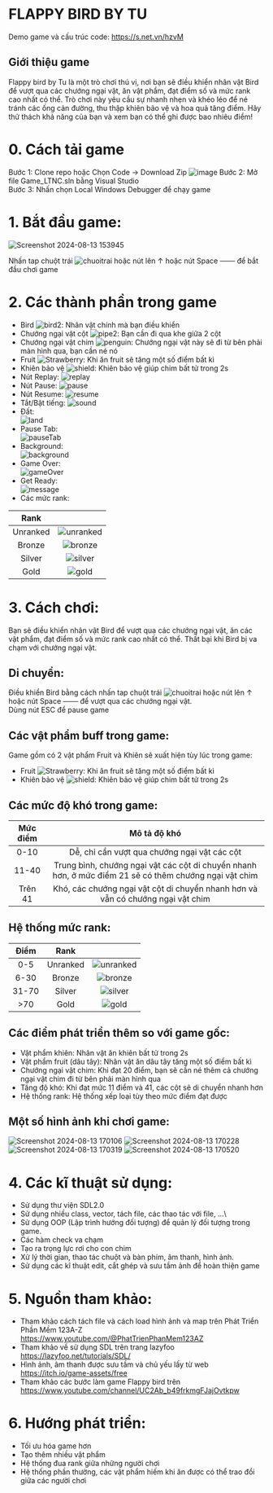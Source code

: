 
# FLAPPY BIRD BY TU
Demo game và cấu trúc code: https://s.net.vn/hzvM
## Giới thiệu game
Flappy bird by Tu là một trò chơi thú vị, nơi bạn sẽ điều khiển nhân vật Bird để vượt qua các chướng ngại vật, ăn vật phẩm, đạt điểm số và mức rank cao nhất có thể. Trò chơi này yêu cầu sự nhanh nhẹn và khéo léo để né tránh các ống cản đường, thu thập khiên bảo vệ và hoa quả tăng điểm. Hãy thử thách khả năng của bạn và xem bạn có thể ghi được bao nhiêu điểm!

# 0. Cách tải game
Bước 1: Clone repo hoặc Chọn Code -> Download Zip
![image](https://github.com/user-attachments/assets/03b24570-3239-4874-8a8c-b93cc6a1fbce)
Bước 2: Mở file Game_LTNC.sln bằng Visual Studio  
Bước 3: Nhấn chọn Local Windows Debugger để chạy game

# 1. Bắt đầu game:
![Screenshot 2024-08-13 153945](https://github.com/user-attachments/assets/f337329d-78a2-43ac-bbc3-23d46d641f12)

Nhấn tap chuột trái ![chuoitrai](https://github.com/user-attachments/assets/78c289d5-a7a1-4fc5-82e3-f8dc792010e9) hoặc nút lên ↑ hoặc nút Space ─── để bắt đầu chơi game
# 2. Các thành phần trong game
* Bird ![bird2](https://github.com/user-attachments/assets/31fb1bcf-925c-49b0-9f06-de06c507a5c3): Nhân vật chính mà bạn điều khiển  
* Chướng ngại vật cột ![pipe2](https://github.com/user-attachments/assets/179941dc-42b1-4d96-a15e-2ecae4a15cad): Bạn cần đi qua khe giữa 2 cột  
* Chướng ngại vật chim ![penguin](https://github.com/user-attachments/assets/4207a32d-2b3c-4959-bb6c-d0e4123add62): Chướng ngại vật này sẽ đi từ bên phải màn hình qua, bạn cần né nó  
* Fruit ![Strawberry](https://github.com/user-attachments/assets/61c793a0-7e7d-49c1-8b12-d2eb2e1dc0c0): Khi ăn fruit sẽ tăng một số điểm bất kì  
* Khiên bảo vệ ![shield](https://github.com/user-attachments/assets/4e60dc2d-37dd-4fb1-b576-b892c8da3992): Khiên bảo vệ giúp chim bất tử trong 2s  
* Nút Replay: ![replay](https://github.com/user-attachments/assets/3d2e511d-e5fe-4f57-b577-3757dbd63c23)  
* Nút Pause: ![pause](https://github.com/user-attachments/assets/3d2565bb-5d92-4fbf-9b90-a9abbe76d9d9)  
* Nút Resume: ![resume](https://github.com/user-attachments/assets/35dbb3ca-cc5a-4c50-b463-49f6b11f6484)  
* Tắt/Bật tiếng: ![sound](https://github.com/user-attachments/assets/9c7695ed-3a2f-4e09-8f1c-61ad5850becd)  
* Đất:  
![land](https://github.com/user-attachments/assets/9b4d9eb3-066f-4c46-b507-c5271a097726)
* Pause Tab:  
![pauseTab](https://github.com/user-attachments/assets/55068d52-d691-4dae-b769-4328a136aea4)
* Background:  
![background](https://github.com/user-attachments/assets/dfe18e31-2b94-426e-a5d9-d9ddf82b7c58)
* Game Over:  
![gameOver](https://github.com/user-attachments/assets/f3ff8993-bf85-4ccc-8d02-4dd71573132a)
* Get Ready:  
![message](https://github.com/user-attachments/assets/fa6cf38a-e997-42cc-a418-6baa21b3fac5)
* Các mức rank:

|       Rank       |              |
| :------------:|:-------------:|
|    Unranked          |  ![unranked](https://github.com/user-attachments/assets/5e38b102-0a60-4c13-a55f-5166bd8f778c)|
|     Bronze         |        ![bronze](https://github.com/user-attachments/assets/08a55635-9a35-4b0e-b54f-95ef34947813)      |
|     Silver         |    ![silver](https://github.com/user-attachments/assets/671b94c6-638f-449c-b6bc-0364dcf0ca1c)|
|     Gold        |   ![gold](https://github.com/user-attachments/assets/6107d9b8-ac17-4dc8-af8b-2a865f0933ba)|

# 3. Cách chơi:
Bạn sẽ điều khiển nhân vật Bird để vượt qua các chướng ngại vật, ăn các vật phẩm, đạt điểm số và mức rank cao nhất có thể. Thất bại khi Bird bị va chạm với chướng ngại vật.
## Di chuyển:  
Điều khiển Bird bằng cách nhấn tap chuột trái ![chuoitrai](https://github.com/user-attachments/assets/78c289d5-a7a1-4fc5-82e3-f8dc792010e9) hoặc nút lên ↑ hoặc nút Space ─── để vượt qua các chướng ngại vật.  
Dùng nút ESC để pause game
## Các vật phẩm buff trong game:
Game gồm có 2 vật phẩm Fruit và Khiên sẽ xuất hiện tùy lúc trong game:
* Fruit ![Strawberry](https://github.com/user-attachments/assets/61c793a0-7e7d-49c1-8b12-d2eb2e1dc0c0): Khi ăn fruit sẽ tăng một số điểm bất kì
* Khiên bảo vệ ![shield](https://github.com/user-attachments/assets/4e60dc2d-37dd-4fb1-b576-b892c8da3992): Khiên bảo vệ giúp chim bất tử trong 2s
## Các mức độ khó trong game:
|       Mức điểm       |      Mô tả độ khó        |
| :------------:|:-------------:|
|    0-10         |  Dễ, chỉ cần vượt qua chướng ngại vật các cột|
|     11-40         |        Trung bình, chướng ngại vật các cột di chuyển nhanh hơn, ở mức điểm 21 sẽ có thêm chướng ngại vật chim    |
|     Trên 41         |    Khó, các chướng ngại vật cột di chuyển nhanh hơn và vẫn có chướng ngại vật chim|
## Hệ thống mức rank:
|Điểm |       Rank       |              |
|:------------:| :------------:|:-------------:|
|0-5|    Unranked          |  ![unranked](https://github.com/user-attachments/assets/5e38b102-0a60-4c13-a55f-5166bd8f778c)|
|6-30|     Bronze         |        ![bronze](https://github.com/user-attachments/assets/08a55635-9a35-4b0e-b54f-95ef34947813)      |
|31-70|     Silver         |    ![silver](https://github.com/user-attachments/assets/671b94c6-638f-449c-b6bc-0364dcf0ca1c)|
|>70|     Gold        |   ![gold](https://github.com/user-attachments/assets/6107d9b8-ac17-4dc8-af8b-2a865f0933ba)|
## Các điểm phát triển thêm so với game gốc:
* Vật phẩm khiên: Nhân vật ăn khiên bất tử trong 2s
* Vật phẩm fruit (dâu tây): Nhân vật ăn dâu tây tăng một số điểm bất kì
* Chướng ngại vật chim: Khi đạt 20 điểm, bạn sẽ cần né thêm cả chướng ngại vật chim đi từ bên phải màn hình qua
* Tăng độ khó: Khi đạt mức 11 điểm và 41, các cột sẽ di chuyển nhanh hơn
* Hệ thống rank: Hệ thống xếp loại tùy theo mức điểm đạt được

## Một số hình ảnh khi chơi game:
![Screenshot 2024-08-13 170106](https://github.com/user-attachments/assets/50bb1653-2abd-49e0-bee7-172696d0aa3a)
![Screenshot 2024-08-13 170228](https://github.com/user-attachments/assets/321b6dd9-b2fb-4ed1-9364-acb9d4757b5c)
![Screenshot 2024-08-13 170319](https://github.com/user-attachments/assets/bdb493d4-2a2c-4496-8130-313863d6e7cd)
![Screenshot 2024-08-13 170520](https://github.com/user-attachments/assets/3b288c90-72c9-4187-ae0d-d5adcfbc909a)

# 4. Các kĩ thuật sử dụng:
* Sử dụng thư viện SDL2.0
* Sử dụng nhiều class, vector, tách file, các thao tác với file, ...\
* Sử dụng OOP (Lập trình hướng đối tượng) để quản lý đối tượng trong game.
* Các hàm check va chạm
* Tạo ra trọng lực rơi cho con chim
* Xử lý thời gian, thao tác chuột và bàn phím, âm thanh, hình ảnh.
* Sử dụng các kĩ thuật edit, cắt ghép và sưu tầm ảnh để hoàn thiện game

# 5. Nguồn tham khảo:
* Tham khảo cách tách file và cách load hình ảnh và map trên Phát Triển Phần Mềm 123A-Z https://www.youtube.com/@PhatTrienPhanMem123AZ
* Tham khảo về sử dụng SDL trên trang lazyfoo https://lazyfoo.net/tutorials/SDL/
* Hình ảnh, âm thanh được sưu tầm và chủ yếu lấy từ web https://itch.io/game-assets/free
* Tham khảo các bước làm game Flappy bird trên https://www.youtube.com/channel/UC2Ab_b49frkmgFJajOvtkpw
# 6. Hướng phát triển:
* Tối ưu hóa game hơn
* Tạo thêm nhiều vật phẩm
* Hệ thống đua rank giữa những người chơi
* Hệ thống phần thưởng, các vật phẩm hiếm khi ăn được có thể trao đổi giữa các người chơi

















